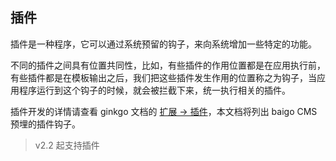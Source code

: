 ## 插件

插件是一种程序，它可以通过系统预留的钩子，来向系统增加一些特定的功能。

不同的插件之间具有位置共同性，比如，有些插件的作用位置都是在应用执行前，有些插件都是在模板输出之后，我们把这些插件发生作用的位置称之为钩子，当应用程序运行到这个钩子的时候，就会被拦截下来，统一执行相关的插件。

插件开发的详情请查看 ginkgo 文档的 [扩展 -> 插件](//doc.baigo.net/ginkgo/extend/plugin)，本文档将列出 baigo CMS 预埋的插件钩子。

> v2.2 起支持插件